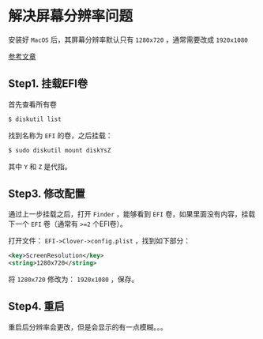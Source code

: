 # 解决屏幕分辨率问题

安装好 `MacOS` 后，其屏幕分辨率默认只有 `1280x720` ，通常需要改成 `1920x1080`

[参考文章](https://github.com/foxlet/macOS-Simple-KVM/blob/master/docs/guide-screen-resolution.md)

## Step1. 挂载EFI卷

首先查看所有卷

```bash
$ diskutil list
```

找到名称为 `EFI` 的卷，之后挂载：

```bash
$ sudo diskutil mount diskYsZ
```

其中 `Y` 和 `Z` 是代指。

## Step3. 修改配置

通过上一步挂载之后，打开 `Finder` ，能够看到 `EFI` 卷，如果里面没有内容，挂载下一个 `EFI` 卷（通常有 `>=2` 个EFI卷）。

打开文件： `EFI->Clover->config.plist` ，找到如下部分：

```xml
<key>ScreenResolution</key>
<string>1280x720</string>
```

将 `1280x720` 修改为： `1920x1080` ，保存。

## Step4. 重启

重启后分辨率会更改，但是会显示的有一点模糊。。。
